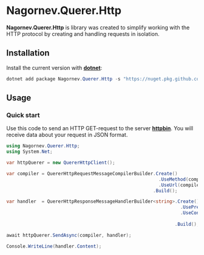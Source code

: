 # Nagornev.Querer.Http
__Nagornev.Querer.Http__ is library was created to simplify working with the HTTP protocol by creating and handling requests in isolation.

## Installation
Install the current version with __[dotnet](https://dotnet.microsoft.com/ru-ru/)__:
```C#
dotnet add package Nagornev.Querer.Http -s "https://nuget.pkg.github.com/nagornev/index.json"
```
## Usage

### Quick start
Use this code to send an HTTP GET-request to the server __[httpbin](https://httpbin.org)__. You will receive data about your request in JSON format.
```C#
using Nagornev.Querer.Http;
using System.Net;

var httpQuerer = new QuererHttpClient();

var compiler = QuererHttpRequestMessageCompilerBuilder.Create()
                                                        .UseMethod(compiler => compiler.Set(HttpMethod.Get))
                                                        .UseUrl(compiler => compiler.Set(new Uri("https://httpbin.org/get")))
                                                      .Build();

var handler  = QuererHttpResponseMessageHandlerBuilder<string>.Create()
                                                                .UsePreview(handler => handler.Set(response => response.StatusCode == HttpStatusCode.OK))
                                                                .UseContent(handler => handler.SetContent(response => response.GetText())
                                                                                              .SetConfirmation(content => !string.IsNullOrEmpty(content)))
                                                              .Build();

await httpQuerer.SendAsync(compiler, handler);

Console.WriteLine(handler.Content);
```
